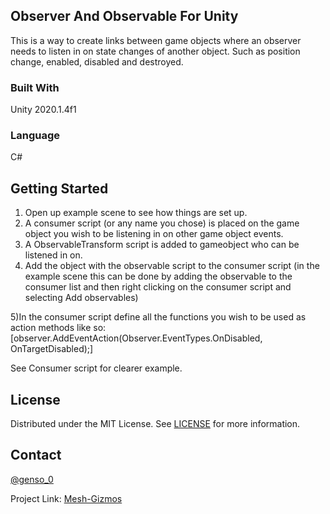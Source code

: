 <!-- ABOUT THE PROJECT -->
## Observer And Observable For Unity
This is a way to create links between game objects where an observer needs to listen in on state changes of another object. 
Such as position change, enabled, disabled and destroyed.

### Built With
Unity 2020.1.4f1 

### Language
C#

<!-- GETTING STARTED -->
## Getting Started
1) Open up example scene to see how things are set up.
2) A consumer script (or any name you chose) is placed on the game object you wish to be listening in on other game object events.
3) A ObservableTransform script is added to gameobject who can be listened in on.
4) Add the object with the observable script to the consumer script 
(in the example scene this can be done by adding the observable to the consumer list and then right clicking on the consumer script and selecting Add observables)

5)In the consumer script define all the functions you wish to be used as action methods like so:
 [observer.AddEventAction(Observer.EventTypes.OnDisabled, OnTargetDisabled);]
 
 See Consumer script for clearer example.
 
 <!-- LICENSE -->
## License

Distributed under the MIT License. See [LICENSE](https://github.com/Genso-0/ObserverAndObservableForUnity/blob/master/LICENSE) for more information.

<!-- CONTACT -->
## Contact

[@genso_0](https://twitter.com/genso_0)

Project Link: [Mesh-Gizmos](https://github.com/Genso-0/Mesh-Gizmos)

